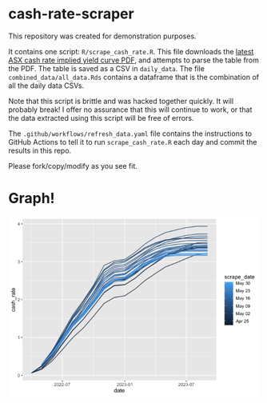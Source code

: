 
<!-- README.md is generated from README.Rmd. Please edit that file -->

# cash-rate-scraper

This repository was created for demonstration purposes.

It contains one script: `R/scrape_cash_rate.R`. This file downloads the
[latest ASX cash rate implied yield curve
PDF](https://www.asx.com.au/data/trt/ib_expectation_curve_graph.pdf),
and attempts to parse the table from the PDF. The table is saved as a
CSV in `daily_data`. The file `combined_data/all_data.Rds` contains a
dataframe that is the combination of all the daily data CSVs.

Note that this script is brittle and was hacked together quickly. It
will probably break\! I offer no assurance that this will continue to
work, or that the data extracted using this script will be free of
errors.

The `.github/workflows/refresh_data.yaml` file contains the instructions
to GitHub Actions to tell it to run `scrape_cash_rate.R` each day and
commit the results in this repo.

Please fork/copy/modify as you see fit.

# Graph\!

![](README_files/figure-gfm/unnamed-chunk-2-1.png)<!-- -->
